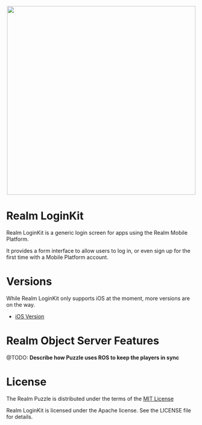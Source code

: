 <p align="center">
<img src="https://raw.githubusercontent.com/realm-demos/realm-loginkit/master/screenshot.jpg" width="500" style="margin:0 auto" />
</p>

# Realm LoginKit

Realm LoginKit is a generic login screen for apps using the Realm Mobile Platform.

It provides a form interface to allow users to log in, or even sign up for the first time with a Mobile Platform account.

# Versions

While Realm LoginKit only supports iOS at the moment, more versions are on the way.

* [iOS Version](https://github.com/realm-demos/realm-loginkit/tree/master/RealmLoginKit%20Apple/)




# Realm Object Server Features

@TODO: __Describe how Puzzle uses ROS to keep the players in sync__

# License

The Realm Puzzle is distributed under the terms of the  [MIT License](https://en.wikipedia.org/wiki/MIT_License)


Realm LoginKit is licensed under the Apache license. See the LICENSE file for details.
